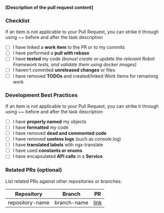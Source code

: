 **[Description of the pull request content]**

### Checklist
If an item is not applicable to your Pull Request, you can strike it through using ~~ before and after the task description
- [ ] I have linked a **work item** to the PR or to my commits
- [ ] I have performed a **pull with rebase**
- [ ] I have **tested** my code *(bonus! create or update the relevant Robot Framework tests, and validate them using docker images)*
- [ ] I haven't commited **unreleased changes** or files
- [ ] I have removed **TODOs** and created/linked Work Items for remaining work

### Development Best Practices
If an item is not applicable to your Pull Request, you can strike it through using ~~ before and after the task description
- [ ] I have **properly named** my objects
- [ ] I have **formatted** my code
- [ ] I have removed **dead and commented code**
- [ ] I have removed **useless logs** (such as console.log)
- [ ] I have **translated labels** with ngx-translate
- [ ] I have used **constants or enums**
- [ ] I have encapsulated **API calls** in a **Service**

### Related PRs (optional)
List related PRs against other repositories or branches:

| Repository | Branch | PR |
| ------ | ------ | ------ |
| repository-name | branch-name | [link]() |
